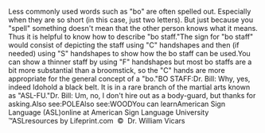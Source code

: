 Less commonly used words such as "bo" are often spelled out. 
			Especially when they are so short (in this case, just two letters). 
			But just because you "spell" something doesn't mean that the other 
			person knows what it means. Thus it is helpful to know how to 
			describe "bo staff."The sign for "bo staff" would consist of depicting the 
			staff using "C" handshapes and then (if needed) using "S" handshapes 
			to show how the bo staff can be used.You can show a thinner staff by using "F" handshapes but most bo 
			staffs are a bit more substantial than a broomstick, so the "C" 
			hands are more appropriate for the general concept of a "bo."BO STAFF:Dr. Bill: Why, yes, indeed Idohold a black belt. It is in a 
			rare branch of the martial arts known as "ASL-FU."Dr. Bill: Um, no, I don't hire out as a body-guard, but thanks for 
			asking.Also see:POLEAlso see:WOODYou can learnAmerican Sign Language (ASL)online at American Sign Language University ™ASLresources by Lifeprint.com  ©  Dr. William Vicars